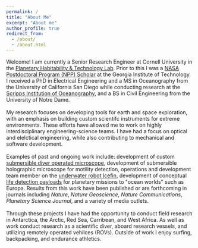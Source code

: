```yaml
---
permalink: /
title: "About Me"
excerpt: "About me"
author_profile: true
redirect_from: 
  - /about/
  - /about.html
---
```


Welcome! I am currently a Senior Research Engineer at Cornell University in the [Planetary Habitability & Technology Lab](https://schmidt.astro.cornell.edu). Prior to this I was a [NASA Postdoctoral Program (NPP) Scholar](https://cos.gatech.edu/article/andrew-mullen) at the Georgia Institute of Technology. 
I received a PhD in Electrical Engineering and a MS in Oceanography from the University of California San Diego while conducting research at the [Scripps Institution of Oceanography](https://jaffeweb.ucsd.edu), and a BS in Civil Engineering from the University of Notre Dame.
<br><br>
My research focuses on developing tools for earth and space exploration, with an emphasis on building custom scientifc instruments for extreme environments. 
These efforts have allowed me to work on highly interdisciplinary engineering-science teams. I have had a focus on optical and elelctical engineering, while also contributing to mechanical and software development.
<br><br>
Examples of past and ongoing work include: development of custom [submersible diver operated microscope](https://www.nature.com/articles/ncomms12093), development of submersible holographic microscope for motility detection, operations and development team member on the [underwater robot Icefin](https://schmidt.astro.cornell.edu/icefin/?playlist=1769ca3&video=6f76132), development of conceptual [life detection payloads](https://iopscience.iop.org/article/10.3847/PSJ/aca6ed) for planetary missions to "ocean worlds" such as Europa. Results from this work have been published or are forthcoming in journals including *Nature*, *Nature Geoscience*, *Nature Communications*, *Planetary Science Journal*,  and a variety of media outlets.
<br><br>
Through these projects I have had the opportunity to conduct field research in Antarctica, the Arctic, Red Sea, Carribean, and West Africa. 
As well as work conduct research as a scientific diver, aboard research vessels, and utilizing remotely operated vehilces (ROVs). Outside of work I enjoy surfing, backpacking, and endurance athletics.


